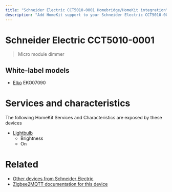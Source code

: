 ```yaml
---
title: "Schneider Electric CCT5010-0001 Homebridge/HomeKit integration"
description: "Add HomeKit support to your Schneider Electric CCT5010-0001, using Homebridge, Zigbee2MQTT and homebridge-z2m."
---
```

<!---
This file has been GENERATED using src/docgen/docgen.ts
DO NOT EDIT THIS FILE MANUALLY!
-->
# Schneider Electric CCT5010-0001
> Micro module dimmer


## White-label models
* [Elko](../index.md#elko) EKO07090

# Services and characteristics
The following HomeKit Services and Characteristics are exposed by
these devices

* [Lightbulb](../../light.md)
  * Brightness
  * On


# Related
* [Other devices from Schneider Electric](../index.md#schneider_electric)
* [Zigbee2MQTT documentation for this device](https://www.zigbee2mqtt.io/devices/CCT5010-0001.html)